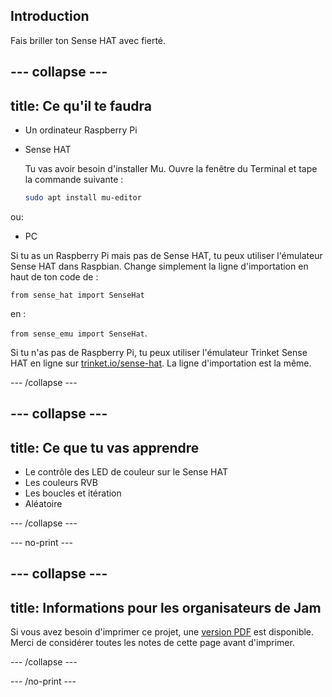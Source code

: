 ## Introduction

Fais briller ton Sense HAT avec fierté.

--- collapse ---
---
title: Ce qu'il te faudra
---

- Un ordinateur Raspberry Pi
- Sense HAT

    Tu vas avoir besoin d'installer Mu. Ouvre la fenêtre du Terminal et tape la commande suivante :

    ```bash
    sudo apt install mu-editor
    ```

ou:

- PC

Si tu as un Raspberry Pi mais pas de Sense HAT, tu peux utiliser l'émulateur Sense HAT dans Raspbian. Change simplement la ligne d'importation en haut de ton code de :

`from sense_hat import SenseHat`

en :

`from sense_emu import SenseHat`.

Si tu n'as pas de Raspberry Pi, tu peux utiliser l'émulateur Trinket Sense HAT en ligne sur [trinket.io/sense-hat](https://trinket.io/sense-hat). La ligne d'importation est la même.

--- /collapse ---

--- collapse ---
---
title: Ce que tu vas apprendre
---

- Le contrôle des LED de couleur sur le Sense HAT
- Les couleurs RVB
- Les boucles et itération
- Aléatoire

--- /collapse ---

--- no-print ---

--- collapse ---
---
title: Informations pour les organisateurs de Jam
---

Si vous avez besoin d'imprimer ce projet, une [version PDF](https://github.com/raspberrypilearning/jam-worksheets/raw/master/pdf/Sense-HAT-Random-Sparkles.pdf) est disponible. Merci de considérer toutes les notes de cette page avant d'imprimer.

--- /collapse ---

--- /no-print ---
